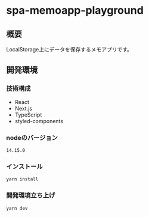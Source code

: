 # spa-memoapp-playground

## 概要

LocalStorage上にデータを保存するメモアプリです。

## 開発環境

### 技術構成

- React
- Next.js
- TypeScript
- styled-components

### nodeのバージョン

`14.15.0`

### インストール

```shell
yarn install
```

### 開発環境立ち上げ

```shell
yarn dev
```
